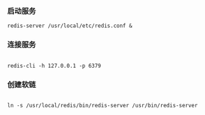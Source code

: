 ### 启动服务

```
redis-server /usr/local/etc/redis.conf &

```

### 连接服务

```

redis-cli -h 127.0.0.1 -p 6379

```

### 创建软链

```

ln -s /usr/local/redis/bin/redis-server /usr/bin/redis-server


```